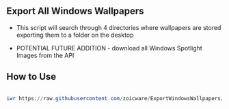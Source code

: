 ## Export All Windows Wallpapers

- This script will search through 4 directories where wallpapers are stored exporting them to a folder on the desktop
  
- POTENTIAL FUTURE ADDITION - download all Windows Spotlight Images from the API

## How to Use
```powershell

iwr https://raw.githubusercontent.com/zoicware/ExportWindowsWallpapers/main/ExportWallpapers.ps1 | iex

```
